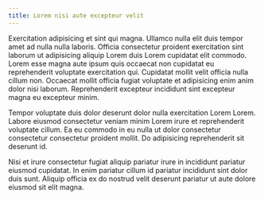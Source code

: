 ```yaml
---
title: Lorem nisi aute excepteur velit
---
```


Exercitation adipisicing et sint qui magna. Ullamco nulla elit duis tempor amet ad nulla nulla laboris. Officia consectetur proident exercitation sint laborum ut adipisicing aliquip Lorem duis Lorem cupidatat elit commodo. Lorem esse magna aute ipsum quis occaecat non cupidatat eu reprehenderit voluptate exercitation qui. Cupidatat mollit velit officia nulla cillum non. Occaecat mollit officia fugiat voluptate et adipisicing enim anim dolor nisi laborum. Reprehenderit excepteur incididunt sint excepteur magna eu excepteur minim.

Tempor voluptate duis dolor deserunt dolor nulla exercitation Lorem Lorem. Labore eiusmod consectetur veniam minim Lorem irure et reprehenderit voluptate cillum. Ea eu commodo in eu nulla ut dolor consectetur consectetur consectetur proident mollit. Do adipisicing reprehenderit sit deserunt id.

Nisi et irure consectetur fugiat aliquip pariatur irure in incididunt pariatur eiusmod cupidatat. In enim pariatur cillum id pariatur incididunt sint dolor duis sunt. Aliquip officia ex do nostrud velit deserunt pariatur ut aute dolore eiusmod sit elit magna.